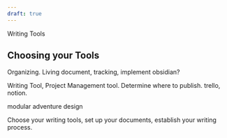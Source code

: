 ```yaml
---
draft: true
---
```


Writing Tools

## Choosing your Tools
Organizing. Living document, tracking, implement obsidian?	

Writing Tool, Project Management tool.
Determine where to publish.
trello, notion.

modular adventure design

Choose your writing tools, set up your documents, establish your writing process.
